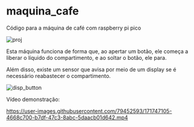 # maquina_cafe
 Código para a máquina de café com raspberry pi pico

![proj](https://user-images.githubusercontent.com/79452593/171746735-1287a815-aca6-4e65-85fb-b9218ba5ec2e.jpeg)

Esta máquina funciona de forma que, ao apertar um botão, ele começa a liberar o líquido do compartimento, e ao soltar o botão, ele para.

Além disso, existe um sensor que avisa por meio de um display se é necessário reabastecer o compartimento.

![disp_button](https://user-images.githubusercontent.com/79452593/171746744-158d7f1f-ed65-418b-9c70-266126bbb287.jpeg)

Vídeo demonstração:

https://user-images.githubusercontent.com/79452593/171747105-4668c700-b7df-47c3-8abc-5daacb01d642.mp4
